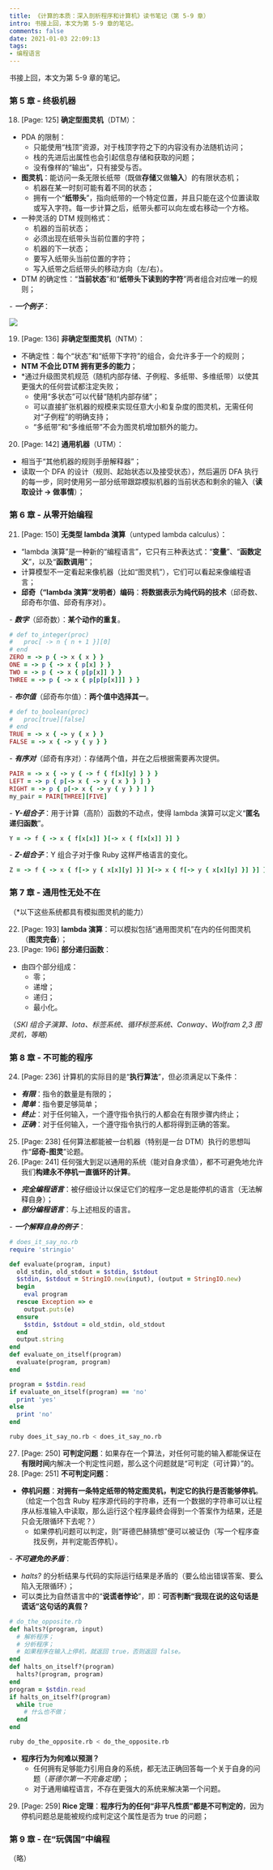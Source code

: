 ```yaml
---
title: 《计算的本质：深入剖析程序和计算机》读书笔记（第 5-9 章）
intro: 书接上回，本文为第 5-9 章的笔记。
comments: false
date: 2021-01-03 22:09:13
tags:
- 编程语言
---
```


书接上回，本文为第 5-9 章的笔记。

### 第 5 章 - 终极机器

18. [Page: 125] **确定型图灵机**（DTM）：

* PDA 的限制：
  * 只能使用“栈顶”资源，对于栈顶字符之下的内容没有办法随机访问；
  * 栈的先进后出属性也会引起信息存储和获取的问题；
  * 没有像样的“输出”，只有接受与否。
* **图灵机**：能访问一条无限长纸带（既做**存储**又做**输入**）的有限状态机；
  * 机器在某一时刻可能有着不同的状态；
  * 拥有一个“**纸带头**”，指向纸带的一个特定位置，并且只能在这个位置读取或写入字符。每一步计算之后，纸带头都可以向左或右移动一个方格。
* 一种灵活的 DTM 规则格式：
  * 机器的当前状态；
  * 必须出现在纸带头当前位置的字符；
  * 机器的下一状态；
  * 要写入纸带头当前位置的字符；
  * 写入纸带之后纸带头的移动方向（左/右）。
* DTM 的确定性：“**当前状态**”和“**纸带头下读到的字符**”两者组合对应唯一的规则；

\- ***一个例子***：

![](1.png)

19. [Page: 136] **非确定型图灵机**（NTM）：

* 不确定性：每个“状态”和“纸带下字符”的组合，会允许多于一个的规则；
* **NTM 不会比 DTM 拥有更多的能力**；
* \*通过升级图灵机规范（随机内部存储、子例程、多纸带、多维纸带）以使其更强大的任何尝试都注定失败；
  * 使用“多状态”可以代替“随机内部存储”；
  * 可以直接扩张机器的规模来实现任意大小和复杂度的图灵机，无需任何对“子例程”的明确支持；
  * “多纸带”和“多维纸带”不会为图灵机增加额外的能力。

20. [Page: 142] **通用机器**（UTM）：

* 相当于“其他机器的规则手册解释器”；
* 读取一个 DFA 的设计（规则、起始状态以及接受状态），然后遍历 DFA 执行的每一步，同时使用另一部分纸带跟踪模拟机器的当前状态和剩余的输入（**读取设计 -> 做事情**）；

### 第 6 章 - 从零开始编程

21. [Page: 150] **无类型 lambda 演算**（untyped lambda calculus）：

* “lambda 演算”是一种新的“编程语言”，它只有三种表达式：“**变量**”、“**函数定义**”，以及“**函数调用**”；
* 计算模型不一定看起来像机器（比如“图灵机”），它们可以看起来像编程语言；
* **邱奇（“lambda 演算”发明者）编码**：**将数据表示为纯代码的技术**（邱奇数、邱奇布尔值、邱奇有序对）。

\- ***数字***（邱奇数）：**某个动作的重复**。

```ruby
# def to_integer(proc)
#   proc[ -> n { n + 1 }][0]
# end
ZERO = -> p { -> x { x } }
ONE = -> p { -> x { p[x] } }
TWO = -> p { -> x { p[p[x]] } }
THREE = -> p { -> x { p[p[p[x]]] } }
```

\- ***布尔值***（邱奇布尔值）：**两个值中选择其一**。

```ruby
# def to_boolean(proc)
#   proc[true][false]
# end
TRUE = -> x { -> y { x } }
FALSE = -> x { -> y { y } }
```

\- ***有序对***（邱奇有序对）：存储两个值，并在之后根据需要再次提供。

```ruby
PAIR = -> x { -> y { -> f { f[x][y] } } }
LEFT = -> p { p[-> x { -> y { x } } ] }
RIGHT = -> p { p[-> x { -> y { y } } ] }
my_pair = PAIR[THREE][FIVE]
```

\- ***Y-组合子***：用于计算（高阶）函数的不动点，使得 lambda 演算可以定义“**匿名递归函数**”。

```ruby
Y = -> f { -> x { f[x[x]] }[-> x { f[x[x]] }] }
```

\- ***Z-组合子***：Y 组合子对于像 Ruby 这样严格语言的变化。

```ruby
Z = -> f { -> x { f[-> y { x[x][y] }] }[-> x { f[-> y { x[x][y] }] }] }
```

### 第 7 章 - 通用性无处不在

（\*以下这些系统都具有模拟图灵机的能力）

22. [Page: 193] **lambda 演算**：可以模拟包括“通用图灵机”在内的任何图灵机（**图灵完备**）；
23. [Page: 196] **部分递归函数**：

* 由四个部分组成：
  * 零；
  * 递增；
  * 递归；
  * 最小化。

（*SKI 组合子演算、Iota、标签系统、循环标签系统、Conway、Wolfram 2,3 图灵机，等略*）

### 第 8 章 - 不可能的程序

24. [Page: 236] 计算机的实际目的是“**执行算法**”，但必须满足以下条件：

* ***有限***：指令的数量是有限的；
* ***简单***：指令要足够简单；
* ***终止***：对于任何输入，一个遵守指令执行的人都会在有限步骤内终止；
* ***正确***：对于任何输入，一个遵守指令执行的人都将得到正确的答案。

25. [Page: 238] 任何算法都能被一台机器（特别是一台 DTM）执行的思想叫作“**邱奇-图灵**”论题。
26. [Page: 241] 任何强大到足以通用的系统（能对自身求值），都不可避免地允许我们**构建永不停机一直循环的计算**。

* ***完全编程语言***：被仔细设计以保证它们的程序一定总是能停机的语言（无法解释自身）；
* ***部分编程语言***：与上述相反的语言。

\- ***一个解释自身的例子***：

```ruby
# does_it_say_no.rb
require 'stringio'

def evaluate(program, input)
  old_stdin, old_stdout = $stdin, $stdout
  $stdin, $stdout = StringIO.new(input), (output = StringIO.new)
  begin
    eval program
  rescue Exception => e
    output.puts(e)
  ensure
    $stdin, $stdout = old_stdin, old_stdout
  end
  output.string
end
def evaluate_on_itself(program) 
  evaluate(program, program)
end

program = $stdin.read
if evaluate_on_itself(program) == 'no' 
  print 'yes'
else
  print 'no'
end
```

```bash
ruby does_it_say_no.rb < does_it_say_no.rb
```

27. [Page: 250] **可判定问题**：如果存在一个算法，对任何可能的输入都能保证在**有限时间**内解决一个判定性问题，那么这个问题就是“可判定（可计算）”的。
28. [Page: 251] **不可判定问题**：

* **停机问题**：**对拥有一条特定纸带的特定图灵机，判定它的执行是否能够停机**。（给定一个包含 Ruby 程序源代码的字符串，还有一个数据的字符串可以让程序从标准输入中读取，那么运行这个程序最终会得到一个答案作为结果，还是只会无限循环下去呢？）
  * 如果停机问题可以判定，则“哥德巴赫猜想”便可以被证伪（写一个程序查找反例，并判定能否停机）。

\- ***不可避免的矛盾***：
  * *halts?* 的分析结果与代码的实际运行结果是矛盾的（要么给出错误答案、要么陷入无限循环）；
  * 可以类比为自然语言中的“**说谎者悖论**”，即：**可否判断“我现在说的这句话是谎话”这句话的真假？**

```ruby
# do_the_opposite.rb
def halts?(program, input)
  # 解析程序；
  # 分析程序；
  # 如果程序在输入上停机，就返回 true，否则返回 false。
end
def halts_on_itself?(program)
  halts?(program, program)
end
program = $stdin.read
if halts_on_itself?(program)
  while true
    # 什么也不做；
  end
end
```

```bash
ruby do_the_opposite.rb < do_the_opposite.rb
```

* **程序行为为何难以预测？**
  * 任何拥有足够能力引用自身的系统，都无法正确回答每一个关于自身的问题（*哥德尔第一不完备定理*）；
  * 对于通用编程语言，不存在更强大的系统来解决第一个问题。

29. [Page: 259] **Rice 定理**：**程序行为的任何“非平凡性质”都是不可判定的**，因为停机问题总是能被规约成判定这个属性是否为 true 的问题；

### 第 9 章 - 在“玩偶国”中编程

（略）
